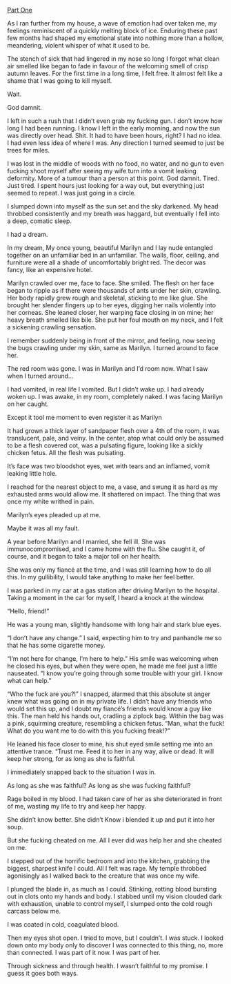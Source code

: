
[Part One](https://www.reddit.com/r/nosleep/comments/y93qgv/my_wife_is_very_very_sick/?utm_source=share&utm_medium=ios_app&utm_name=iossmf)

As I ran further from my house, a wave of emotion had over taken me, my feelings reminiscent of a quickly melting block of ice. Enduring these past few months had shaped my emotional state into nothing more than a hollow, meandering, violent whisper of what it used to be.

The stench of sick that had lingered in my nose so long I forgot what clean air smelled like began to fade in favour of the welcoming smell of crisp autumn leaves. For the first time in a long time, I felt free. It almost felt like a shame that I was going to kill myself.

Wait.

God damnit.

I left in such a rush that I didn’t even grab my fucking gun.
I don’t know how long I had been running. I know I left in the early morning, and now the sun was directly over head. Shit. It had to have been hours, right? I had no idea. I had even less idea of where I was. Any direction I turned seemed to just be trees for miles. 

I was lost in the middle of woods with no food, no water, and no gun to even fucking shoot myself after seeing my wife turn into a vomit leaking deformity. More of a tumour than a person at this point. God damnit. Tired. Just tired. I spent hours just looking for a way out, but everything just seemed to repeat. I was just going in a circle.

I slumped down into myself as the sun set and the sky darkened. My head throbbed consistently and my breath was haggard, but eventually I fell into a deep, comatic sleep.

I had a dream.

In my dream, My once young, beautiful Marilyn and I lay nude entangled together on an unfamiliar bed in an unfamiliar. The walls, floor, ceiling, and furniture were all a shade of uncomfortably bright red. The decor was fancy, like an expensive hotel.

Marilyn crawled over me, face to face. She smiled. The flesh on her face began to ripple as if there were thousands of ants under her skin, crawling. Her body rapidly grew rough and skeletal, sticking to me like glue. She brought her slender fingers up to her eyes, digging her nails violently into her corneas. She leaned closer, her warping face closing in on mine; her heavy breath smelled like bile. She put her foul mouth on my neck, and I felt a sickening crawling sensation. 

I remember suddenly being in front of the mirror, and feeling, now seeing the bugs crawling under my skin, same as Marilyn.
I turned around to face her.

The red room was gone. I was in Marilyn and I’d room now. What I saw when I turned around...

I had vomited, in real life I vomited. But I didn’t wake up. I had already woken up. I was awake, in my room, completely naked. I was facing Marilyn on her caught.

Except it tool me  moment to even register it as Marilyn

It had grown a thick layer of sandpaper flesh over a 4th of the room, it was translucent, pale, and veiny.
In the center, atop what could only be assumed to be a flesh covered cot, was a pulsating figure, looking like a sickly chicken fetus. All the flesh was pulsating.

It’s face was two bloodshot eyes, wet with tears and an inflamed, vomit leaking little hole. 

I reached for the nearest object to me, a vase, and swung it as hard as my exhausted arms would allow me. It shattered on impact. The thing that was once my white writhed in pain.

Marilyn’s eyes pleaded up at me.

Maybe it was all my fault.

A year before Marilyn and I married, she fell ill. She was immunocompromised, and I came home with the flu. She caught it, of course, and it began to take a major toll on her health.

She was only my fiancé at the time, and I was still learning how to do all this. In my gullibility, I would take anything to make her feel better.

I was parked in my car at a gas station after driving Marilyn to the hospital. Taking a moment in the car for myself, I heard a knock at the window.

“Hello, friend!”

He was a young man, slightly handsome with long hair and stark blue eyes.

“I don’t have any change.” I said, expecting him to try and panhandle me so that he has some cigarette money.

“I’m not here for change, I’m here to help.”
His smile was welcoming when he closed his eyes, but when they were open, he made me feel just a little nauseated. “I know you’re going through some trouble with your girl. I know what can help.”

“Who the fuck are you?!” I snapped, alarmed that this absolute st anger knew what was going on in my private life. I didn’t have any friends who would set this up, and I doubt my fiancé’s friends would know a guy like this. The man held his hands out, cradling a ziplock bag. Within the bag was a pink, squirming creature, resembling a chicken fetus.
“Man, what the fuck! What do you want me to do with this you fucking freak!?”

He leaned his face closer to mine, his shut eyed smile setting me into an attentive trance. 
“Trust me. Feed it to her in any way, alive or dead. It will keep her strong, for as long as she is faithful.

I immediately snapped back to the situation I was in.

As long as she was faithful?
As long as she was fucking faithful?

Rage boiled in my blood. I had taken care of her as she deteriorated in front of me, wasting my life to try and keep her happy.

She didn’t know better. She didn’t Know i blended it up and put it into her soup. 

But she fucking cheated on me. All I ever did was help her and she cheated on me.

I stepped out of the horrific bedroom and into the kitchen, grabbing the biggest, sharpest knife I could. All I felt was rage. My temple throbbed agonisingly as I walked back to the creature that was once my wife.

I plunged the blade in, as much as I could. Stinking, rotting blood bursting out in clots onto my hands and body. I stabbed until my vision clouded dark with exhaustion, unable to control myself, I slumped onto the cold rough carcass below me.

I was coated in cold, coagulated blood. 

Then my eyes shot open. I tried to move, but I couldn’t. I was stuck. I looked down onto my body only to discover I was connected to this thing, no, more than connected. I was part of it now. I was part of her.

Through sickness and through health.
I wasn’t faithful to my promise.
I guess it goes both ways.